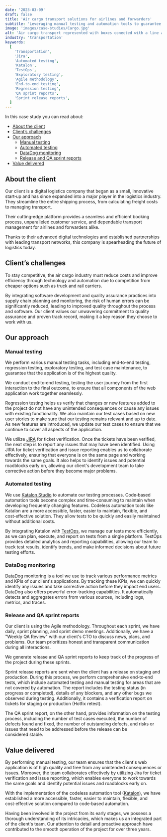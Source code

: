 ```yaml
---
date: '2023-03-09'
draft: false
title: 'Air cargo transport solutions for airlines and forwarders'
subtitle: 'Leveraging manual testing and automation tools to guarantee high&#8209;quality application delivery'
image: 'images/case-studies/Cargo.jpg'
alt: 'Air cargo transport represented with boxes conected with a line and a toy plane.'
industry: 'transportation'
keywords:
  [
    'Transportation',
    'Jira',
    'Automated testing',
    'Katalon',
    'TestOps',
    'Exploratory testing',
    'Agile methodology',
    'End-to-end testing',
    'Regression testing',
    'QA sprint reports',
    'Sprint release reports',
  ]
---
```


In this case study you can read about:

* [About the client](#about-the-client)
* [Client’s challenges](#clients-challenges)
* [Our approach](#our-approach)
  * [Manual testing](#manual-testing)
  * [Automated testing](#automated-testing)
  * [DataDog monitoring](#datadog-monitoring)
  * [Release and QA sprint reports](#release-and-qa-sprintnbspreports)
* [Value delivered](#value-delivered)

## About the client

Our client is a digital logistics company that began as a small, innovative start&#8209;up and has since expanded into a major player in the logistics industry. They streamline the entire shipping process, from calculating freight costs to managing&nbsp;transport.

Their cutting&#8209;edge platform provides a seamless and efficient booking process, unparalleled customer service, and dependable transport management for airlines and forwarders&nbsp;alike.

Thanks to their advanced digital technologies and established partnerships with leading transport networks, this company is spearheading the future of logistics&nbsp;today.

## Client’s challenges

To stay competitive, the air cargo industry must reduce costs and improve efficiency through technology and automation due to competition from cheaper options such as truck and rail&nbsp;carriers.

By integrating software development and quality assurance practices into supply chain planning and monitoring, the risk of human errors can be significantly reduced, leading to improved quality throughout the process and software. Our client values our unwavering commitment to quality assurance and proven track record, making it a key reason they choose to work with&nbsp;us.

## Our approach

### Manual testing

We perform various manual testing tasks, including end&#8209;to&#8209;end testing, regression testing, exploratory testing, and test case maintenance, to guarantee that the application is of the highest&nbsp;quality.

We conduct end&#8209;to&#8209;end testing, testing the user journey from the first interaction to the final outcome, to ensure that all components of the web application work together seamlessly.

Regression testing helps us verify that changes or new features added to the project do not have any unintended consequences or cause any issues with existing functionality. We also maintain our test cases based on new user stories to make sure that our testing remains relevant and up to date. As new features are introduced, we update our test cases to ensure that we continue to cover all aspects of the&nbsp;application.

We utilize [JIRA](https://www.atlassian.com/software/jira) for ticket verification. Once the tickets have been verified, the next step is to report any issues that may have been identified. Using JIRA for ticket verification and issue reporting enables us to collaborate effectively, ensuring that everyone is on the same page and working towards the same goals. It also helps to identify issues and potential roadblocks early on, allowing our client's development team to take corrective action before they become major&nbsp;problems.

### Automated testing

We use [Katalon Studio](https://katalon.com/) to automate our testing processes. Code&#8209;based automation tools become complex and time&#8209;consuming to maintain when developing frequently changing features. Codeless automation tools like Katalon are a more accessible, faster, easier to maintain, flexible, and cost&#8209;effective solution. They allow tests to be quickly and easily maintained without additional&nbsp;costs.

By integrating Katalon with [TestOps](https://katalon.com/testops), we manage our tests more efficiently, as we can plan, execute, and report on tests from a single platform. TestOps provides detailed analytics and reporting capabilities, allowing our team to track test results, identify trends, and make informed decisions about future testing&nbsp;efforts.

### DataDog monitoring

[DataDog](https://www.datadoghq.com/) monitoring is a tool we use to track various performance metrics and KPIs of our client's applications. By tracking these KPIs, we can quickly identify any issues and take corrective action before they impact end users. DataDog also offers powerful error-tracking capabilities. It automatically detects and aggregates errors from various sources, including logs, metrics, and&nbsp;traces.

### Release and QA sprint&nbsp;reports

Our client is using the Agile methodology. Throughout each sprint, we have daily, sprint planning, and sprint demo meetings. Additionally, we have a "Weekly QA Review" with our client's CTO to discuss news, plans, and problems. Our team prioritizes honest and transparent communication during all interactions.

We generate release and QA sprint reports to keep track of the progress of the project during these&nbsp;sprints.

Sprint release reports are sent when the client has a release on staging and production. During this process, we perform comprehensive end&#8209;to&#8209;end tests, which include automated testing and manual testing for areas that are not covered by automation. The report includes the testing status (in progress or completed), details of any blockers, and any other bugs we observed during testing. Additionally, it contains a verification report on tickets for staging or production (Hotfix&nbsp;retest).

The QA sprint report, on the other hand, provides information on the testing process, including the number of test cases executed, the number of defects found and fixed, the number of outstanding defects, and risks or issues that need to be addressed before the release can be considered&nbsp;stable.

## Value delivered

By performing manual testing, our team ensures that the client's web application is of high quality and free from any unintended consequences or issues. Moreover, the team collaborates effectively by utilizing Jira for ticket verification and issue reporting, which enables everyone to work towards the same goals and identify potential issues and roadblocks early&nbsp;on.

With the implementation of the codeless automation tool ([Katalon](https://katalon.com/)), we have established a more accessible, faster, easier to maintain, flexible, and cost&#8209;effective solution compared to code&#8209;based automation.

Having been involved in the project from its early stages, we possess a thorough understanding of its intricacies, which makes us an integrated part of the client's team. Our attention to detail and proactive approach have contributed to the smooth operation of the project for over three&nbsp;years.
